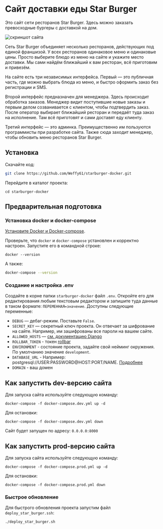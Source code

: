 # Сайт доставки еды Star Burger

Это сайт сети ресторанов Star Burger. Здесь можно заказать превосходные бургеры с доставкой на дом.

![скриншот сайта](https://dvmn.org/filer/canonical/1594651635/686/)


Сеть Star Burger объединяет несколько ресторанов, действующих под единой франшизой. У всех ресторанов одинаковое меню и одинаковые цены. Просто выберите блюдо из меню на сайте и укажите место доставки. Мы сами найдём ближайший к вам ресторан, всё приготовим и привезём.

На сайте есть три независимых интерфейса. Первый — это публичная часть, где можно выбрать блюда из меню, и быстро оформить заказ без регистрации и SMS.

Второй интерфейс предназначен для менеджера. Здесь происходит обработка заказов. Менеджер видит поступившие новые заказы и первым делом созванивается с клиентом, чтобы подтвердить заказ. После оператор выбирает ближайший ресторан и передаёт туда заказ на исполнение. Там всё приготовят и сами доставят еду клиенту.

Третий интерфейс — это админка. Преимущественно им пользуются программисты при разработке сайта. Также сюда заходит менеджер, чтобы обновить меню ресторанов Star Burger.


## Установка

Скачайте код:
```sh
git clone https://github.com/Weffy61/starburger-docker.git
```

Перейдите в каталог проекта:
```shell
cd starburger-docker
```

## Предварительная подготовка

### Установка docker и docker-compose

[Установите Docker и Docker-compose](https://docs.docker.com/engine/install/ubuntu/).

Проверьте, что `docker` и `docker-compose` установлен и корректно настроен. Запустите его в командной строке:
```shell
docker --version
```
А также:
```sh
docker-compose --version
```

### Создание и настройка .env

Создайте в корне папки `starburger-docker` файл `.env`. Откройте его для редактирования любым текстовым редактором
и запишите туда данные в таком формате: `ПЕРЕМЕННАЯ=значение`.
Доступны следующие переменные:
- `DEBUG` — дебаг-режим. Поставьте `False`.
- `SECRET_KEY` — секретный ключ проекта. Он отвечает за шифрование на сайте. Например, им зашифрованы все пароли на вашем сайте.
- `ALLOWED_HOSTS` — [см. документацию Django](https://docs.djangoproject.com/en/3.1/ref/settings/#allowed-hosts)
- `ROLLBAR_TOKEN` - токен [rollbar](https://rollbar.com/)
- `ENVIRONMENT` - состояние проекта, задайте свой нейминг окружения. По умолчанию значение `development`.
- `DATABASE_URL` - Например: postgresql://USER:PASSWORD@HOST:PORT/NAME. [Подробнее](https://github.com/jazzband/dj-database-url#url-schema)
- `DOMAIN` - ваш домен

## Как запустить dev-версию сайта

Для запуска сайта используйте следующую команду:
```shell
docker-compose -f docker-compose.dev.yml up -d
```
Для остановки:
```shell
docker-compose -f docker-compose.dev.yml down
```

Сайт будет запущен по адресу: `0.0.0.0:8000`

## Как запустить prod-версию сайта

Для запуска сайта используйте следующую команду:
```shell
docker-compose -f docker-compose.prod.yml up -d
```

Для остановки:
```shell
docker-compose -f docker-compose.prod.yml down
```

### Быстрое обновление

Для быстрого обновления проекта запустим файл `deploy_star_burger.ssh`:

```
./deploy_star_burger.sh
```
